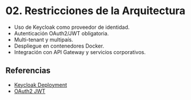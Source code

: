 # 02. Restricciones de la Arquitectura

- Uso de Keycloak como proveedor de identidad.
- Autenticación OAuth2/JWT obligatoria.
- Multi-tenant y multipaís.
- Despliegue en contenedores Docker.
- Integración con API Gateway y servicios corporativos.

## Referencias
- [Keycloak Deployment](https://www.keycloak.org/docs/latest/server_installation/)
- [OAuth2 JWT](https://jwt.io/introduction)
